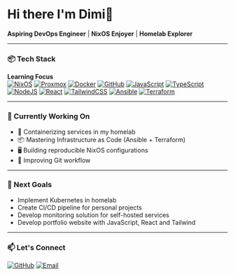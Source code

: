 # Hi there I'm Dimi👋  
**Aspiring DevOps Engineer** | **NixOS Enjoyer** | **Homelab Explorer**

---

### 📦 Tech Stack

**Learning Focus**   
[![NixOS](https://img.shields.io/badge/NixOS-5277C3?logo=nixos&logoColor=fff)](https://nixos.org/)
[![Proxmox](https://img.shields.io/badge/Proxmox-E57000?logo=proxmox&logoColor=white)](https://www.proxmox.com/)
[![Docker](https://img.shields.io/badge/Docker-2496ED?logo=docker&logoColor=fff)](https://www.docker.com/)
[![GitHub](https://img.shields.io/badge/GitHub-%23121011.svg?logo=github&logoColor=white)](https://git-scm.com/)
[![JavaScript](https://img.shields.io/badge/JavaScript-F7DF1E?logo=javascript&logoColor=000)](https://developer.mozilla.org/en-US/docs/Web/JavaScript)
[![TypeScript](https://img.shields.io/badge/TypeScript-3178C6?logo=typescript&logoColor=fff)](https://www.typescriptlang.org/)
[![NodeJS](https://img.shields.io/badge/Node.js-6DA55F?logo=node.js&logoColor=white)](https://nodejs.org/)
[![React](https://img.shields.io/badge/React-%2320232a.svg?logo=react&logoColor=%2361DAFB)](https://react.dev/)
[![TailwindCSS](https://img.shields.io/badge/Tailwind%20CSS-%2338B2AC.svg?logo=tailwind-css&logoColor=white)](https://tailwindcss.com/)
[![Ansible](https://img.shields.io/badge/Ansible-EE0000?logo=ansible&logoColor=white)](https://www.ansible.com/)
[![Terraform](https://img.shields.io/badge/Terraform-7B42BC?logo=terraform&logoColor=white)](https://www.terraform.io/)

---

### 🔭 Currently Working On
- 🐳 Containerizing services in my homelab
- 📦 Mastering Infrastructure as Code (Ansible + Terraform)
- 🖥️ Building reproducible NixOS configurations
- 🔄 Improving Git workflow

---

### 📝 Next Goals
- Implement Kubernetes in homelab
- Create CI/CD pipeline for personal projects
- Develop monitoring solution for self-hosted services
- Develop portfolio website with JavaScript, React and Tailwind

---

### 📫 Let's Connect
[![GitHub](https://img.shields.io/badge/GitHub-%23121011.svg?logo=github&logoColor=white)](https://github.com/DimitriosNicolay)
[![Email](https://img.shields.io/badge/hey@dnicolay.de-3F2147?logo=maildotru&logoColor=white)](mailto:hey@dnicolay.de)
